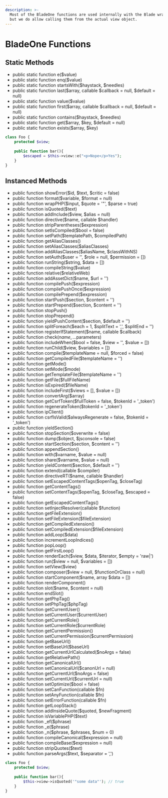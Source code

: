 ```yaml
---
description: >-
  Most of the BladeOne functions are used internally with the Blade wrappers,
  but we do allow calling them from the actual view object.
---
```


# BladeOne Functions

## Static Methods

* public static function e\($value\)
* public static function enq\($value\)
* public static function startsWith\($haystack, $needles\)
* public static function last\($array, callable $callback = null, $default = null\)
* public static function value\($value\)
* public static function first\($array, callable $callback = null, $default = null\)
* public static function contains\($haystack, $needles\)
* public static function get\($array, $key, $default = null\)
* public static function exists\($array, $key\)

```php
class Foo {
    protected $view;
    
    public function bar(){
        $escaped = $this->view::e("<p>Nope</p>Yes");
    }
}
```

## Instanced Methods

* public function showError\($id, $text, $critic = false\)
* public function format\($variable, $format = null\)
* public function wrapPHP\($input, $quote = '"', $parse = true\)
* public function isQuoted\($text\)
* public function addInclude\($view, $alias = null\)
* public function directive\($name, callable $handler\)
* public function stripParentheses\($expression\)
* public function setIsCompiled\($bool = false\)
* public function setPath\($templatePath, $compiledPath\)
* public function getAliasClasses\(\)
* public function setAliasClasses\($aliasClasses\)
* public function addAliasClasses\($aliasName, $classWithNS\)
* public function setAuth\($user = '', $role = null, $permission = \[\]\)
* public function runString\($string, $data = \[\]\)
* public function compileString\($value\)
* public function relative\($relativeWeb\)
* public function addAssetDict\($name, $url = ''\)
* public function compilePush\($expression\)
* public function compilePushOnce\($expression\)
* public function compilePrepend\($expression\)
* public function startPush\($section, $content = ''\)
* public function startPrepend\($section, $content = ''\)
* public function stopPush\(\)
* public function stopPrepend\(\)
* public function yieldPushContent\($section, $default = ''\)
* public function splitForeach\($each = 1, $splitText = ',', $splitEnd = ''\)
* public function registerIfStatement\($name, callable $callback\)
* public function check\($name, ...$parameters\)
* public function includeWhen\($bool = false, $view = '', $value = \[\]\)
* public function runChild\($view, $variables = \[\]\)
* public function compile\($templateName = null, $forced = false\)
* public function getCompiledFile\($templateName = ''\)
* public function getMode\(\)
* public function setMode\($mode\)
* public function getTemplateFile\($templateName = ''\)
* public function getFile\($fullFileName\)
* public function isExpired\($fileName\)
* public function includeFirst\($views = \[\], $value = \[\]\)
* public function convertArg\($array\)
* public function getCsrfToken\($fullToken = false, $tokenId = '\_token'\)
* public function regenerateToken\($tokenId = '\_token'\)
* public function ipClient\(\)
* public function csrfIsValid\($alwaysRegenerate = false, $tokenId = '\_token'\)
* public function yieldSection\(\)
* public function stopSection\($overwrite = false\)
* public function dump\($object, $jsconsole = false\)
* public function startSection\($section, $content = ''\)
* public function appendSection\(\)
* public function with\($varname, $value = null\)
* public function share\($varname, $value = null\)
* public function yieldContent\($section, $default = ''\)
* public function extend\(callable $compiler\)
* public function directiveRT\($name, callable $handler\)
* public function setEscapedContentTags\($openTag, $closeTag\)
* public function getContentTags\(\)
* public function setContentTags\($openTag, $closeTag, $escaped = false\)
* public function getEscapedContentTags\(\)
* public function setInjectResolver\(callable $function\)
* public function getFileExtension\(\)
* public function setFileExtension\($fileExtension\)
* public function getCompiledExtension\(\)
* public function setCompiledExtension\($fileExtension\)
* public function addLoop\($data\)
* public function incrementLoopIndices\(\)
* public function popLoop\(\)
* public function getFirstLoop\(\)
* public function renderEach\($view, $data, $iterator, $empty = 'raw\|'\)
* public function run\($view = null, $variables = \[\]\)
* public function setView\($view\)
* public function composer\($view = null, $functionOrClass = null\)
* public function startComponent\($name, array $data = \[\]\)
* public function renderComponent\(\)
* public function slot\($name, $content = null\)
* public function endSlot\(\)
* public function getPhpTag\(\)
* public function setPhpTag\($phpTag\)
* public function getCurrentUser\(\)
* public function setCurrentUser\($currentUser\)
* public function getCurrentRole\(\)
* public function setCurrentRole\($currentRole\)
* public function getCurrentPermission\(\)
* public function setCurrentPermission\($currentPermission\)
* public function getBaseUrl\(\)
* public function setBaseUrl\($baseUrl\)
* public function getCurrentUrlCalculated\($noArgs = false\)
* public function getRelativePath\(\)
* public function getCanonicalUrl\(\)
* public function setCanonicalUrl\($canonUrl = null\)
* public function getCurrentUrl\($noArgs = false\)
* public function setCurrentUrl\($currentUrl = null\)
* public function setOptimize\($bool = false\)
* public function setCanFunction\(callable $fn\)
* public function setAnyFunction\(callable $fn\)
* public function setErrorFunction\(callable $fn\)
* public function getLoopStack\(\)
* public function addInsideQuote\($quoted, $newFragment\)
* public function isVariablePHP\($text\)
* public function \_ef\($phrase\)
* public function \_e\($phrase\)
* public function \_n\($phrase, $phrases, $num = 0\)
* public function compileCanonical\($expression = null\)
* public function compileBase\($expression = null\)
* public function stripQuotes\($text\)
* public function parseArgs\($text, $separator = ','\)



```php
class Foo {
    protected $view;
    
    public function bar(){
        $this->view->isQuoted('"some data"'); // true
    }
}
```

